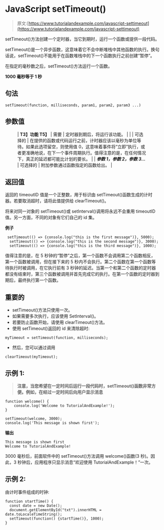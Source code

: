# JavaScript setTimeout()

> 原文:[https://www.tutorialandexample.com/javascript-settimeout](https://www.tutorialandexample.com/javascript-settimeout)

setTimeout()方法创建一个定时器，当它到期时，运行一个函数或提供一段代码。

setTimeout()是一个异步函数，这意味着它不会中断堆栈中其他函数的执行。换句话说，setTimeout()不能用于在函数堆栈中的下一个函数执行之前创建“暂停”。

在指定的毫秒数之后，setTimeout()方法运行一个函数。

**1000 毫秒等于 1 秒**

## 句法

```
setTimeout(function, milliseconds, param1, param2, param3 ...)
```

## 参数值

<figure class="wp-block-table">

| ****T3】功能 T5】**** | 需要 | 定时器到期后，将运行该功能。 |
|  | 可选择的 | 在提供的函数或代码运行之前，计时器应该以毫秒为单位等待。如果此选项留空，则使用值 0，这意味着事件将“立即”执行，或者更准确地说，在下一个事件周期执行。值得注意的是，在任何情况下，真正的延迟都可能比计划的要长。 |
| ***参数 1，参数 2，参数 3...*** | 可选择的 | 附加参数通过函数指定的函数给出。 |

</figure>

## 返回值

返回的 timeoutID 值是一个正整数，用于标识由 setTimeout()函数生成的计时器。若要取消超时，请将此值提供给 clearTimeout()。

将来对同一对象的 setTimeout()或 setInterval()调用将永远不会重用 timeoutID 值。另一方面，不同的对象有它们自己的 id 集。

**例子**

```
 setTimeout(() => {console.log("this is the first message")}, 5000);
  setTimeout(() => {console.log("this is the second message")}, 3000);
  setTimeout(() => {console.log("this is the third message")}, 1000);
```

值得注意的是，在 5 秒钟的“暂停”之后，第一个函数不会调用第二个函数相反，第一个函数被调用，但在接下来的 5 秒内不会执行。第二个函数在第一个函数等待执行时被调用，在它执行前有 3 秒钟的延迟。当第一个和第二个函数的定时器都没有结束时，第三个函数被调用并首先完成它的执行。在第一个函数的定时器到期后，最终执行第一个函数。

## 重要的

*   setTimeout()方法只使用一次。
*   如果需要多次执行，应该使用 SetInterval()。
*   若要防止函数开始，请使用 clearTimeout()方法。
*   使用 setTimeout()返回的 id 来清除超时:

```
myTimeout = setTimeout(function, milliseconds);
```

*   然后，您可以通过调用

```
clearTimeout(myTimeout); 
```

## 示例 1:

> **注意，当您希望在一定时间后运行一段代码时，setTimeout()函数非常方便。例如，在经过一定时间后向用户显示消息**

```
function welcome() {
    console.log('Welcome to TutorialAndExample!');
}

setTimeout(welcome, 3000);
console.log('This message is shown first');
```

**输出**

```
This message is shown first
Welcome to TutorialAndExample!
```

3000 毫秒后，前面软件中的 setTimeout()方法调用 welcome()函数(3 秒)。因此，3 秒钟后，应用程序只显示消息“欢迎使用 TutorialAndExample！”一次。

## 示例 2:

由计时事件组成的时钟:

```
function startTime() {
  const date = new Date();
  document.getElementById("txt").innerHTML = date.toLocaleTimeString();
  setTimeout(function() {startTime()}, 1000);
}
```